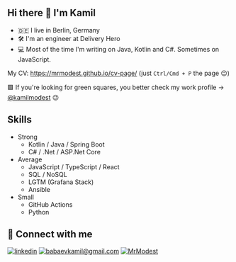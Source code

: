 ## Hi there 👋 I'm Kamil
- 🇩🇪 I live in Berlin, Germany
- 🛠 I'm an engineer at Delivery Hero
- 💻 Most of the time I'm writing on Java, Kotlin and C#. Sometimes on JavaScript.

My CV: https://mrmodest.github.io/cv-page/ (just `Ctrl/Cmd + P` the page 😉)

🟩 If you're looking for green squares, you better check my work profile -> [@kamilmodest](https://github.com/kamilmodest) 😉

## Skills

- Strong
  - Kotlin / Java / Spring Boot
  - C# / .Net / ASP.Net Core
- Average
  - JavaScript / TypeScript / React
  - SQL / NoSQL
  - LGTM (Grafana Stack)
  - Ansible
- Small
  - GitHub Actions
  - Python

## 🤝 Connect with me
[![linkedin](https://img.shields.io/badge/linkedin%20-%230077B5.svg?&style=for-the-badge&logo=linkedin&logoColor=white)](https://www.linkedin.com/in/mrmodest/)
[![babaevkamil@gmail.com](https://img.shields.io/badge/babaevkamil%40gmail.com%20-%233594d4.svg?&style=for-the-badge&logo=mail.ru&logoColor=white)](mailto:babaevkamil@gmail.com)
[![MrModest](https://img.shields.io/badge/MrModest%20-%230077B5.svg?&style=for-the-badge&logo=Telegram&logoColor=white)](https://t.me/MrModest)
